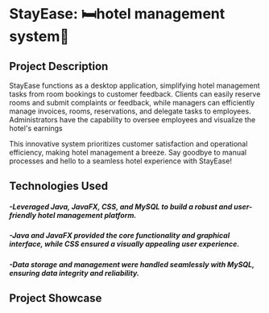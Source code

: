 # StayEase: 🛏hotel management  system🏨

## Project Description
StayEase functions as a desktop application, simplifying hotel management tasks from room bookings to customer feedback. Clients can easily reserve rooms and submit complaints or feedback, while managers can efficiently manage invoices, rooms, reservations, and delegate tasks to employees. Administrators have the capability to oversee employees and visualize the hotel's earnings

This innovative system prioritizes customer satisfaction and operational efficiency, making hotel management a breeze. Say goodbye to manual processes and hello to a seamless hotel experience with StayEase!



## Technologies Used

##### -Leveraged Java, JavaFX, CSS, and MySQL to build a robust and user-friendly hotel management platform.
##### -Java and JavaFX provided the core functionality and graphical interface, while CSS ensured a visually appealing user experience.
##### -Data storage and management were handled seamlessly with MySQL, ensuring data integrity and reliability.


## Project Showcase
